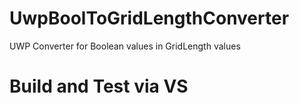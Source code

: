 # UwpBoolToGridLengthConverter
UWP Converter for Boolean values in GridLength values

# Build and Test via VS
